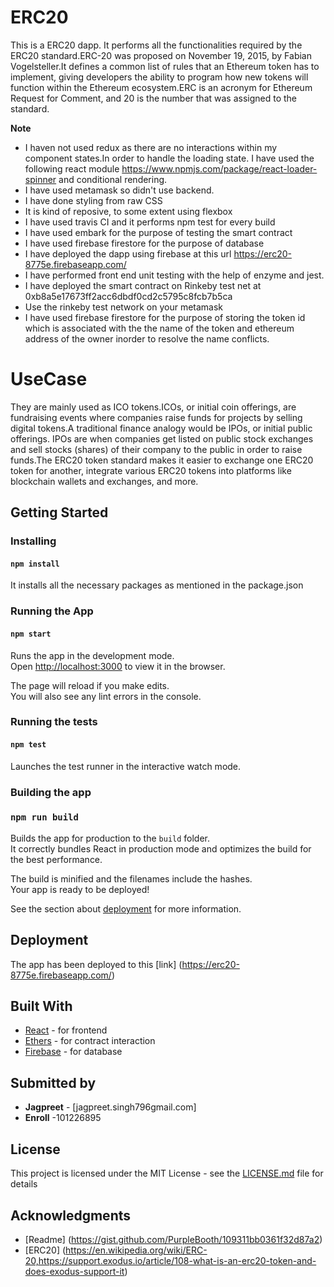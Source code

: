 # ERC20

This is a ERC20 dapp. It performs all the functionalities required by the ERC20 standard.ERC-20 was proposed on November 19, 2015, by Fabian Vogelsteller.It defines a common list of rules that an Ethereum token has to implement, giving developers the ability to program how new tokens will function within the Ethereum ecosystem.ERC is an acronym for Ethereum Request for Comment, and 20 is the number that was assigned to the standard.

**Note** 
- I haven not used  redux  as there are no interactions within my component states.In order to handle the loading state. I have used the following react module https://www.npmjs.com/package/react-loader-spinner and conditional rendering.
- I have used metamask so didn't use backend.
- I have done styling from raw CSS
- It is kind of reposive, to some extent using flexbox
- I have used travis CI and it performs npm test for every build
- I have used embark for the purpose of testing the smart contract
- I have used firebase firestore for the purpose of database
- I have deployed the dapp using firebase at this url https://erc20-8775e.firebaseapp.com/
- I have performed front end unit testing with the help of enzyme and jest.
- I have deployed the smart contract on Rinkeby test net at 0xb8a5e17673ff2acc6dbdf0cd2c5795c8fcb7b5ca
- Use the rinkeby test network on your metamask
- I have used firebase firestore for the purpose of storing the token id which is associated with the the name
  of the token and ethereum address of the owner inorder to resolve the name conflicts.
  
 # UseCase
 They are mainly used as ICO tokens.ICOs, or initial coin offerings, are fundraising events where companies raise funds for projects by selling digital tokens.A traditional finance analogy would be IPOs, or initial public offerings. IPOs are when companies get listed on public stock exchanges and sell stocks (shares) of their company to the public in order to raise funds.The ERC20 token standard makes it easier to exchange one ERC20 token for another, integrate various ERC20 tokens into platforms like blockchain wallets and exchanges, and more.






## Getting Started

### Installing

#### `npm install`

It installs all the necessary packages as mentioned in the package.json

### Running the App

#### `npm start`

Runs the app in the development mode.<br>
Open [http://localhost:3000](http://localhost:3000) to view it in the browser.

The page will reload if you make edits.<br>
You will also see any lint errors in the console.

### Running the tests
#### `npm test`

Launches the test runner in the interactive watch mode.<br>

### Building the app
### `npm run build`

Builds the app for production to the `build` folder.<br>
It correctly bundles React in production mode and optimizes the build for the best performance.

The build is minified and the filenames include the hashes.<br>
Your app is ready to be deployed!

See the section about [deployment](https://facebook.github.io/create-react-app/docs/deployment) for more information.

## Deployment

The app has been deployed to this [link] (https://erc20-8775e.firebaseapp.com/)

## Built With

* [React](https://github.com/facebook/create-react-app) - for frontend
* [Ethers](https://docs.ethers.io/ethers.js/html/) - for contract interaction
* [Firebase](https://firebase.google.com/) - for database


## Submitted by

* **Jagpreet** - [jagpreet.singh796gmail.com]
* **Enroll** -101226895

## License

This project is licensed under the MIT License - see the [LICENSE.md](LICENSE.md) file for details

## Acknowledgments

* [Readme] (https://gist.github.com/PurpleBooth/109311bb0361f32d87a2)
* [ERC20] (https://en.wikipedia.org/wiki/ERC-20,https://support.exodus.io/article/108-what-is-an-erc20-token-and-does-exodus-support-it)
